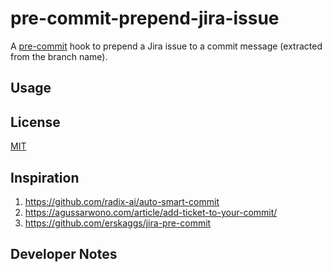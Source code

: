 # pre-commit-prepend-jira-issue

A [pre-commit](https://pre-commit.com/) hook to prepend a Jira issue to a commit message (extracted from the branch name).

## Usage

## License

[MIT](LICENSE)

## Inspiration

1. <https://github.com/radix-ai/auto-smart-commit>
2. <https://agussarwono.com/article/add-ticket-to-your-commit/>
3. <https://github.com/erskaggs/jira-pre-commit>

## Developer Notes
